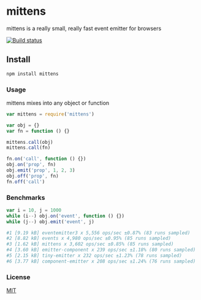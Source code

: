 # mittens

mittens is a really small, really fast event emitter for browsers

[![Build status](https://travis-ci.org/michaelrhodes/mittens.svg?branch=master)](https://travis-ci.org/michaelrhodes/mittens)

## Install

```sh
npm install mittens
```

### Usage

mittens mixes into any object or function

```js
var mittens = require('mittens')

var obj = {}
var fn = function () {}

mittens.call(obj)
mittens.call(fn)

fn.on('call', function () {})
obj.on('prop', fn)
obj.emit('prop', 1, 2, 3)
obj.off('prop', fn)
fn.off('call')
```

### Benchmarks

```js
var i = 10, j = 1000
while (i--) obj.on('event', function () {})
while (j--) obj.emit('event', j)
```

```sh
#1 [9.19 kB] eventemitter3 x 5,556 ops/sec ±0.87% (83 runs sampled)
#2 [8.82 kB] events x 4,980 ops/sec ±0.95% (85 runs sampled)
#3 [1.62 kB] mittens x 3,602 ops/sec ±0.85% (85 runs sampled)
#4 [3.60 kB] emitter-component x 239 ops/sec ±1.18% (80 runs sampled)
#5 [2.15 kB] tiny-emitter x 232 ops/sec ±1.23% (78 runs sampled)
#6 [3.77 kB] component-emitter x 208 ops/sec ±1.24% (76 runs sampled)
```

### License
[MIT](http://opensource.org/licenses/MIT)
